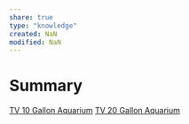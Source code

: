```yaml
---
share: true
type: "knowledge"
created: NaN 
modified: NaN
---
```

# Summary
 [TV 10 Gallon Aquarium](./TV%2010%20Gallon%20Aquarium.md)
 [TV 20 Gallon Aquarium](TV%2020%20Gallon%20Aquarium.md)